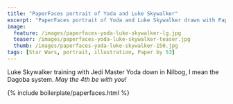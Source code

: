 ```yaml
---
title: "PaperFaces portrait of Yoda and Luke Skywalker"
excerpt: "PaperFaces portrait of Yoda and Luke Skywalker drawn with Paper by 53 on an iPad."
image: 
  feature: /images/paperfaces-yoda-luke-skywalker-lg.jpg
  teaser: /images/paperfaces-yoda-luke-skywalker-teaser.jpg
  thumb: /images/paperfaces-yoda-luke-skywalker-150.jpg
tags: [Star Wars, portrait, illustration, Paper by 53]
---
```


Luke Skywalker training with Jedi Master Yoda down in Nilbog, I mean the Dagoba system. *May the 4th be with you!*

{% include boilerplate/paperfaces.html %}